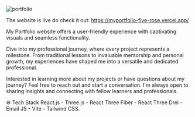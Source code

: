 ![portfolio](https://github.com/Keerthana-r-venugopal/myportfolio/assets/158607664/5a59ca8d-7d8f-4663-8595-254105f9510d)

The website is live do check it out: https://myportfolio-five-rose.vercel.app/

My Portfolio website offers a user-friendly experience with captivating visuals and seamless functionality.

Dive into my professional journey, where every project represents a milestone. From traditional lessons to invaluable mentorship and personal growth, my experiences have shaped me into a versatile and dedicated professional.

Interested in learning more about my projects or have questions about my journey? Feel free to reach out and start a conversation. I'm always open to sharing insights and connecting with fellow learners and professionals.

⚙️ Tech Stack
React.js -
Three.js -
React Three Fiber -
React Three Drei -
Email JS -
Vite -
Tailwind CSS.
